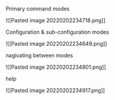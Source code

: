 Primary command modes

![[Pasted image 20220202234718.png]]


Configuration & sub-configuration modes

![[Pasted image 20220202234649.png]]

nagivating between modes

![[Pasted image 20220202234801.png]]

help

![[Pasted image 20220202234917.png]]

